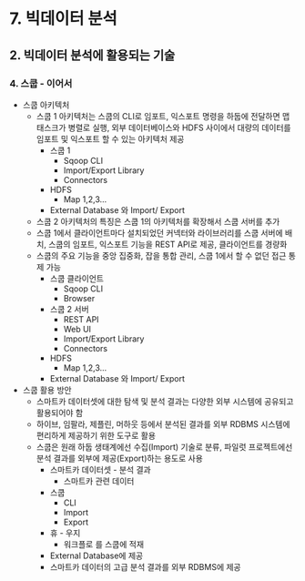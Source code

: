 # 7. 빅데이터 분석
## 2. 빅데이터 분석에 활용되는 기술
### 4. 스쿱 - 이어서
- 스쿱 아키텍처
  -  스쿱 1 아키텍처는 스쿱의 CLI로 임포트, 익스포트 명령을 하둡에 전달하면 맵 태스크가 병렬로 실행, 외부 데이터베이스와 HDFS 사이에서 대량의 데이터를 임포트 및 익스포트 할 수 있는 아키텍처 제공
     -  스쿱 1
        - Sqoop CLI
        - Import/Export Library
        - Connectors
      - HDFS
        - Map 1,2,3...
      - External Database 와 Import/ Export
   - 스쿱 2 아키텍처의 특징은 스쿱 1의 아키텍처를 확장해서 스쿱 서버를 추가
   - 스쿱 1에서 클라이언트마다 설치되었던 커넥터와 라이브러리를 스쿱 서버에 배치, 스쿱의 임포트, 익스포트 기능을 REST API로 제공, 클라이언트를 경량화
   - 스쿱의 주요 기능을 중앙 집중화, 잡을 통합 관리, 스쿱 1에서 할 수 없던 접근 통제 가능
     - 스쿱 클라이언트
       - Sqoop CLI
       - Browser
     - 스쿱 2 서버
       - REST API
       - Web UI
       - Import/Export Library
       - Connectors
     - HDFS
       - Map 1,2,3...
     - External Database 와 Import/ Export
- 스쿱 활용 방안
  - 스마트카 데이터셋에 대한 탐색 및 분석 결과는 다양한 외부 시스템에 공유되고 활용되어야 함
  - 하이브, 임팔라, 제플린, 머하웃 등에서 분석된 결과를 외부 RDBMS 시스템에 편리하게 제공하기 위한 도구로 활용
  - 스쿱은 원래 하둡 생태계에선 수집(Import) 기술로 분류, 파일럿 프로젝트에선 분석 결과를 외부에 제공(Export)하는 용도로 사용
    - 스마트카 데이터셋 - 분석 결과
      - 스마트카 관련 데이터
    - 스쿱
      - CLI
      - Import
      - Export
    - 휴 - 우지
      - 워크플로 를 스쿱에 적재
    - External Database에 제공
    - 스마트카 데이터의 고급 분석 결과를 외부 RDBMS에 제공